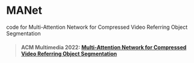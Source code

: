 # MANet

code for Multi-Attention Network for Compressed Video Referring Object Segmentation

> #### ACM Multimedia 2022: [Multi-Attention Network for Compressed Video Referring Object Segmentation](https://dl.acm.org/doi/pdf/10.1145/3503161.3547761)
